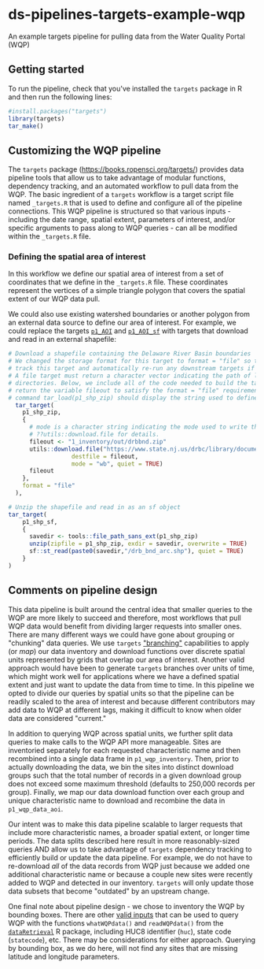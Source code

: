 # ds-pipelines-targets-example-wqp
An example targets pipeline for pulling data from the Water Quality Portal (WQP)  

## Getting started
To run the pipeline, check that you've installed the `targets` package in R and then run the following lines:  

```r
#install.packages("targets")
library(targets)
tar_make()
```

## Customizing the WQP pipeline

The `targets` package (https://books.ropensci.org/targets/) provides data pipeline tools that allow us to take advantage of modular functions, dependency tracking, and an automated workflow to pull data from the WQP. The basic ingredient of a `targets` workflow is a target script file named `_targets.R` that is used to define and configure all of the pipeline connections. This WQP pipeline is structured so that various inputs - including the date range, spatial extent, parameters of interest, and/or specific arguments to pass along to WQP queries - can all be modified within the `_targets.R` file.


### Defining the spatial area of interest
In this workflow we define our spatial area of interest from a set of coordinates that we define in the `_targets.R` file. These coordinates represent the vertices of a simple triangle polygon that covers the spatial extent of our WQP data pull. 

We could also use existing watershed boundaries or another polygon from an external data source to define our area of interest. For example, we could replace the targets [`p1_AOI`](https://github.com/USGS-R/ds-pipelines-targets-example-wqp/blob/99a90c159bcebc4d5ac2e90fbc85734547217a4a/1_inventory.R#L40-L44) and [`p1_AOI_sf`](https://github.com/USGS-R/ds-pipelines-targets-example-wqp/blob/99a90c159bcebc4d5ac2e90fbc85734547217a4a/1_inventory.R#L47-L52) with targets that download and read in an external shapefile:  

```r
# Download a shapefile containing the Delaware River Basin boundaries
# We changed the storage format for this target to format = "file" so that tar_make() will
# track this target and automatically re-run any downstream targets if the zip file changes. 
# A file target must return a character vector indicating the path of local files and/or
# directories. Below, we include all of the code needed to build the target between {} and 
# return the variable fileout to satisfy the format = "file" requirements. Running the 
# command tar_load(p1_shp_zip) should display the string used to define fileout.
  tar_target(
    p1_shp_zip,
    {
      # mode is a character string indicating the mode used to write the file; see 
      # ??utils::download.file for details.
      fileout <- "1_inventory/out/drbbnd.zip"
      utils::download.file("https://www.state.nj.us/drbc/library/documents/GIS/drbbnd.zip",
                  destfile = fileout, 
                  mode = "wb", quiet = TRUE)
      fileout
    },
    format = "file"
  ),

# Unzip the shapefile and read in as an sf object
tar_target(
    p1_shp_sf,
    {
      savedir <- tools::file_path_sans_ext(p1_shp_zip)
      unzip(zipfile = p1_shp_zip, exdir = savedir, overwrite = TRUE)
      sf::st_read(paste0(savedir,"/drb_bnd_arc.shp"), quiet = TRUE)
    }
)
```

## Comments on pipeline design 
This data pipeline is built around the central idea that smaller queries to the WQP are more likely to succeed and therefore, most workflows that pull WQP data would benefit from dividing larger requests into smaller ones. There are many different ways we could have gone about grouping or "chunking" data queries. We use `targets` ["branching"](https://books.ropensci.org/targets/dynamic.html) capabilities to apply (or _map_) our data inventory and download functions over discrete spatial units represented by grids that overlap our area of interest. Another valid approach would have been to generate `targets` branches over units of time, which might work well for applications where we have a defined spatial extent and just want to update the data from time to time. In this pipeline we opted to divide our queries by spatial units so that the pipeline can be readily scaled to the area of interest and because different contributors may add data to WQP at different lags, making it difficult to know when older data are considered "current."

In addition to querying WQP across spatial units, we further split data queries to make calls to the WQP API more manageable. Sites are inventoried separately for each requested characteristic name and then recombined into a single data frame in `p1_wqp_inventory`. Then, prior to actually downloading the data, we bin the sites into distinct download groups such that the total number of records in a given download group does not exceed some maximum threshold (defaults to 250,000 records per group). Finally, we map our data download function over each group and unique characteristic name to download and recombine the data in `p1_wqp_data_aoi`. 

Our intent was to make this data pipeline scalable to larger requests that include more characteristic names, a broader spatial extent, or longer time periods. The data splits described here result in more reasonably-sized queries AND allow us to take advantage of `targets` dependency tracking to efficiently build or update the data pipeline. For example, we do not have to re-download _all_ of the data records from WQP just because we added one additional characteristic name or because a couple new sites were recently added to WQP and detected in our inventory. `targets` will only update those data subsets that become "outdated" by an upstream change. 

One final note about pipeline design - we chose to inventory the WQP by bounding boxes. There are other [valid inputs](https://www.waterqualitydata.us/webservices_documentation/) that can be used to query WQP with the functions `whatWQPdata()` and `readWQPdata()` from the [`dataRetrieval`](https://cran.r-project.org/web/packages/dataRetrieval/vignettes/dataRetrieval.html) R package, including HUC8 identifier (`huc`), state code (`statecode`), etc. There may be considerations for either approach. Querying by bounding box, as we do here, will not find any sites that are missing latitude and longitude parameters. 


<br>  





